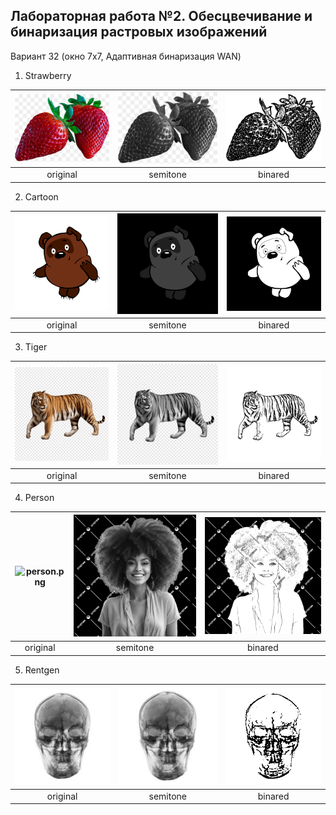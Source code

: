 ## Лабораторная работа №2. Обесцвечивание и  бинаризация растровых изображений
Вариант 32 (окно 7x7, Адаптивная бинаризация WAN)

1. Strawberry

| ![strawberry.png](src_img/strawberry.png) | ![strawberry_gray.png](rslt_img/strawberry_gray.png) | ![strawberry.png](rslt_img/strawberry.png) |
|:-----------------------------------------:|:----------------------------------------------------:|:------------------------------------------:|
|                 original                  |                       semitone                       |                  binared                   |
  
 
2. Cartoon

| ![vp.png](src_img/vp.png) | ![vp_gray.png](rslt_img/vp_gray.png) | ![vp.png](rslt_img/vp.png) |
|:-----------------------------------------:|:----------------------------------------------------:|:------------------------------------------:|
|                 original                  |                       semitone                       |                  binared                   |

3. Tiger

| ![tiger.png](src_img/tiger.png) | ![tiger_gray.png](rslt_img/tiger_gray.png) | ![tiger.png](rslt_img/tiger.png) |
|:-----------------------------------------:|:----------------------------------------------------:|:------------------------------------------:|
|                 original                  |                       semitone                       |                  binared                   |

4. Person

| ![person.png](src_img/person.png) | ![person_gray.png](rslt_img/person_gray.png) | ![person.png](rslt_img/person.png) |
|:-----------------------------------------:|:----------------------------------------------------:|:------------------------------------------:|
|                 original                  |                       semitone                       |                  binared                   |

5. Rentgen

| ![rg.png](src_img/rg.png) | ![rg_gray.png](rslt_img/rg_gray.png) | ![rg.png](rslt_img/rg.png) |
|:-----------------------------------------:|:----------------------------------------------------:|:------------------------------------------:|
|                 original                  |                       semitone                       |                  binared                   |